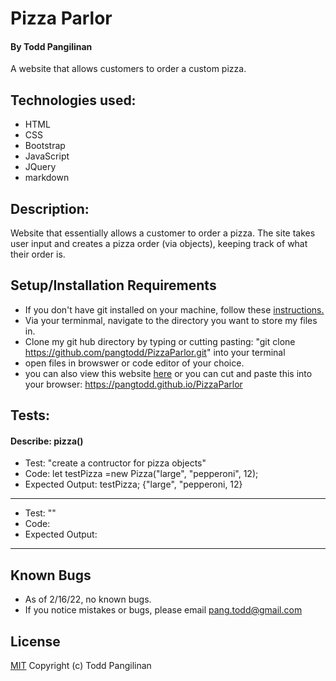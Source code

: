 # Pizza Parlor

#### By Todd Pangilinan

A website that allows customers to order a custom pizza.

## Technologies used:

* HTML
* CSS
* Bootstrap
* JavaScript
* JQuery
* markdown

## Description:
 Website that essentially allows a customer to order a pizza. The site takes user input and creates a pizza order (via objects), keeping track of what their order is.


## Setup/Installation Requirements

* If you don't have git installed on your machine, follow these [instructions.](https://www.learnhowtoprogram.com/introduction-to-programming/getting-started-with-intro-to-programming/git-and-github)
* Via your terminmal, navigate to the directory you want to store my files in.
* Clone my git hub directory by typing or cutting pasting: "git clone https://github.com/pangtodd/PizzaParlor.git" into your terminal
* open files in browswer or code editor of your choice.
* you can also view this website [here](https://github.com/pangtodd/PizzaParlor.git) or you can cut and paste this into your browser: https://pangtodd.github.io/PizzaParlor

## Tests:

#### Describe: pizza()

- Test: "create a contructor for pizza objects"
- Code: let testPizza =new Pizza("large", "pepperoni", 12);
- Expected Output: testPizza; {"large", "pepperoni, 12}
---
- Test: ""
- Code: 
- Expected Output:
---

## Known Bugs

* As of 2/16/22, no known bugs.
* If you notice mistakes or bugs, please email pang.todd@gmail.com

## License

[MIT](https://opensource.org/licenses/MIT)
Copyright (c) Todd Pangilinan 
